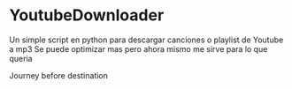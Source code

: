 # YoutubeDownloader

Un simple script en python para descargar canciones o playlist de Youtube a mp3
Se puede optimizar mas pero ahora mismo me sirve para lo que queria 

Journey before destination
